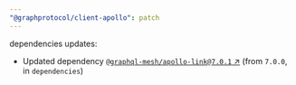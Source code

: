 ```yaml
---
"@graphprotocol/client-apollo": patch
---
```


dependencies updates: 

- Updated dependency [`@graphql-mesh/apollo-link@7.0.1` ↗︎](https://www.npmjs.com/package/@graphql-mesh/apollo-link/v/7.0.1) (from `7.0.0`, in `dependencies`)
